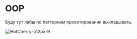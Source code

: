 # OOP
Буду тут лабы по паттернам проектирования выкладывать.

![HotCherry-512px-9](https://user-images.githubusercontent.com/85644131/222932177-5523868d-1a82-48dd-8da7-0c509eb6a366.gif)
